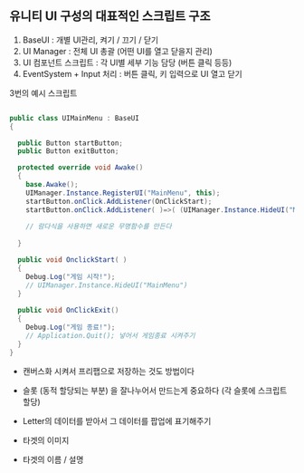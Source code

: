 ## 유니티 UI 구성의 대표적인 스크립트 구조

1. BaseUI : 개별 UI관리, 켜기 / 끄기 / 닫기
2. UI Manager : 전체 UI 총괄 (어떤 UI를 열고 닫을지 관리)
3. UI 컴포넌트 스크립트 : 각 UI별 세부 기능 담당 (버튼 클릭 등등)
4. EventSystem + Input 처리 : 버튼 클릭, 키 입력으로 UI 열고 닫기

3번의 예시 스크립트

```c#

public class UIMainMenu : BaseUI
{

  public Button startButton;
  public Button exitButton;

  protected override void Awake()
  {
    base.Awake();
    UIManager.Instance.RegisterUI("MainMenu", this);
    startButton.onClick.AddListener(OnClickStart);
    startButton.onClick.AddListener( )=>( (UIManager.Instance.HideUI("MainMenu"))
    
    // 람다식을 사용하면 새로운 무명함수를 만든다
    
  }

  public void OnclickStart( )
  {
    Debug.Log("게임 시작!");
    // UIManager.Instance.HideUI("MainMenu")
  }
  
  public void OnClickExit()
  {
    Debug.Log("게임 종료!");
    // Application.Quit(); 넣어서 게임종료 시켜주기
  }
}

```
+ 캔버스화 시켜서 프리팹으로 저장하는 것도 방법이다
+ 슬롯 (동적 할당되는 부분) 을 잘나누어서 만드는게 중요하다 (각 슬롯에 스크립트 할당)
+ Letter의 데이터를 받아서 그 데이터를 팝업에 표기해주기  

+ 타겟의 이미지
+ 타겟의 이름 / 설명


